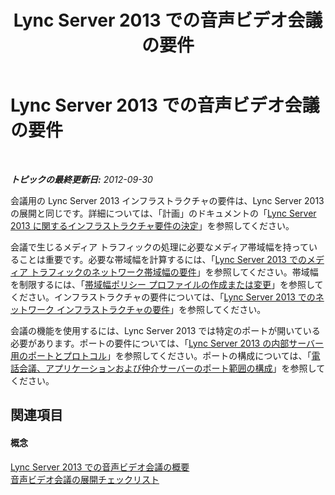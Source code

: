 ﻿---
title: Lync Server 2013 での音声ビデオ会議の要件
TOCTitle: Lync Server 2013 での音声ビデオ会議の要件
ms:assetid: fb8c282b-059a-455c-92e5-819d75739142
ms:mtpsurl: https://technet.microsoft.com/ja-jp/library/JJ619193(v=OCS.15)
ms:contentKeyID: 49115252
ms.date: 05/19/2016
mtps_version: v=OCS.15
ms.translationtype: HT
---

# Lync Server 2013 での音声ビデオ会議の要件

 

_**トピックの最終更新日:** 2012-09-30_

会議用の Lync Server 2013 インフラストラクチャの要件は、Lync Server 2013 の展開と同じです。詳細については、「計画」のドキュメントの「[Lync Server 2013 に関するインフラストラクチャ要件の決定](lync-server-2013-determining-your-infrastructure-requirements.md)」を参照してください。

会議で生じるメディア トラフィックの処理に必要なメディア帯域幅を持っていることは重要です。必要な帯域幅を計算するには、「[Lync Server 2013 でのメディア トラフィックのネットワーク帯域幅の要件](lync-server-2013-network-bandwidth-requirements-for-media-traffic.md)」を参照してください。帯域幅を制限するには、「[帯域幅ポリシー プロファイルの作成または変更](lync-server-2013-creating-or-modifying-bandwidth-policy-profiles.md)」を参照してください。インフラストラクチャの要件については、「[Lync Server 2013 でのネットワーク インフラストラクチャの要件](lync-server-2013-network-infrastructure-requirements.md)」を参照してください。

会議の機能を使用するには、Lync Server 2013 では特定のポートが開いている必要があります。ポートの要件については、「[Lync Server 2013 の内部サーバー用のポートとプロトコル](lync-server-2013-ports-and-protocols-for-internal-servers.md)」を参照してください。ポートの構成については、「[電話会議、アプリケーションおよび仲介サーバーのポート範囲の構成](lync-server-2013-configuring-port-ranges-for-your-conferencing-application-and-mediation-servers.md)」を参照してください。

## 関連項目

#### 概念

[Lync Server 2013 での音声ビデオ会議の概要](lync-server-2013-a-v-conferencing-overview.md)  
[音声ビデオ会議の展開チェックリスト](lync-server-2013-deployment-checklist-for-a-v-conferencing.md)

